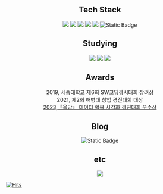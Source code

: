 <div align="center">
  <h2 align="center">Tech Stack</h2>
  <img src="https://img.shields.io/badge/C-blue?style=for-the-badge&logo=c&color=grey"/>
  <img src="https://img.shields.io/badge/Python-blue?style=for-the-badge&logo=python&logoColor=ffdd54"/>
  <img src="https://img.shields.io/badge/pandas-150458.svg?style=for-the-badge&logo=pandas&logoColor=white"/>
  <img src="https://img.shields.io/badge/numpy-4d77cf.svg?style=for-the-badge&logo=numpy&logoColor=white"/>
  <img src="https://img.shields.io/badge/Matplotlib-11557c.svg?style=for-the-badge&logo=Matplotlib&logoColor=white"/>
  <img alt="Static Badge" src="https://img.shields.io/badge/scikit%20learn-blue?style=for-the-badge&logo=scikit-learn"/>
</div>

<div align="center">
  <h2>Studying</h2>
  <img src="https://img.shields.io/badge/MYSQL-blue?style=for-the-badge&logo=mysql&logoColor=red&color=blue"/>
  <img src="https://img.shields.io/badge/AWS-blue?style=for-the-badge&logo=amazon&color=navy">
  <img src="https://img.shields.io/badge/Airflow-blue?style=for-the-badge&logo=apache&color=green">
</div>

<div>
  <h2 align="center">Awards</h2>
  <div align="center">
    <span> 2019, 세종대학교 제6회 SW코딩경시대회 장려상</span><br>
    <span> 2021, 제2회 해병대 창업 경진대회 대상</span><br>
    <span><a href="https://github.com/ss721229/alldam">2023,『올담』 데이터 활용 시각화 경진대회 우수상</a></span>
  </div>
</div>

<div align="center">
  <h2>Blog</h2>
  <img alt="Static Badge" src="https://img.shields.io/badge/tistory-blue?style=for-the-badge&logo=tistory&color=orange">
</div>

<div>
  <h2 align="center">etc</h2>
  <div align="center">
    <img src="http://mazassumnida.wtf/api/v2/generate_badge?boj=ss721229"/>
  </div>

  [![Hits](https://hits.seeyoufarm.com/api/count/incr/badge.svg?url=https%3A%2F%2Fgithub.com%2Fss721229&count_bg=%23FFA800&title_bg=%23FF0000&icon=&icon_color=%23CD2A2A&title=hits&edge_flat=false)](https://hits.seeyoufarm.com)
</div>

